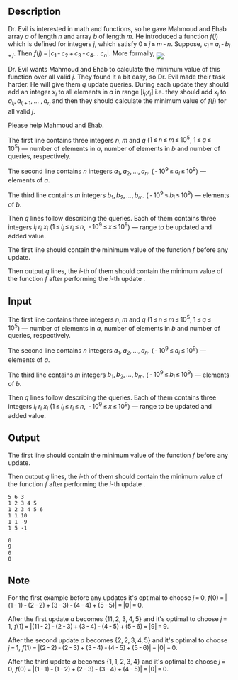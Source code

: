 ## Description

<div><p>Dr. Evil is interested in math and functions, so he gave Mahmoud and Ehab array <span class="tex-span"><i>a</i></span> of length <span class="tex-span"><i>n</i></span> and array <span class="tex-span"><i>b</i></span> of length <span class="tex-span"><i>m</i></span>. He introduced a function <span class="tex-span"><i>f</i>(<i>j</i>)</span> which is defined for integers <span class="tex-span"><i>j</i></span>, which satisfy <span class="tex-span">0 ≤ <i>j</i> ≤ <i>m</i> - <i>n</i></span>. Suppose, <span class="tex-span"><i>c</i><sub class="lower-index"><i>i</i></sub> = <i>a</i><sub class="lower-index"><i>i</i></sub> - <i>b</i><sub class="lower-index"><i>i</i> + <i>j</i></sub></span>. Then <span class="tex-span"><i>f</i>(<i>j</i>) = |<i>c</i><sub class="lower-index">1</sub> - <i>c</i><sub class="lower-index">2</sub> + <i>c</i><sub class="lower-index">3</sub> - <i>c</i><sub class="lower-index">4</sub>... <i>c</i><sub class="lower-index"><i>n</i></sub>|</span>. More formally, <img align="middle" class="tex-formula" src="file://GLntNKSM.png" style="max-width: 100.0%;max-height: 100.0%;">. </p><p>Dr. Evil wants Mahmoud and Ehab to calculate the minimum value of this function over all valid <span class="tex-span"><i>j</i></span>. They found it a bit easy, so Dr. Evil made their task harder. He will give them <span class="tex-span"><i>q</i></span> update queries. During each update they should add an integer <span class="tex-span"><i>x</i><sub class="lower-index"><i>i</i></sub></span> to all elements in <span class="tex-span"><i>a</i></span> in range <span class="tex-span">[<i>l</i><sub class="lower-index"><i>i</i></sub>;<i>r</i><sub class="lower-index"><i>i</i></sub>]</span> i.e. they should add <span class="tex-span"><i>x</i><sub class="lower-index"><i>i</i></sub></span> to <span class="tex-span"><i>a</i><sub class="lower-index"><i>l</i><sub class="lower-index"><i>i</i></sub></sub>, <i>a</i><sub class="lower-index"><i>l</i><sub class="lower-index"><i>i</i></sub> + 1</sub>, ... , <i>a</i><sub class="lower-index"><i>r</i><sub class="lower-index"><i>i</i></sub></sub></span> and then they should calculate the minimum value of <span class="tex-span"><i>f</i>(<i>j</i>)</span> for all valid <span class="tex-span"><i>j</i></span>.</p><p>Please help Mahmoud and Ehab.</p></div><div class="input-specification"><p>The first line contains three integers <span class="tex-span"><i>n</i>, <i>m</i></span> and <span class="tex-span"><i>q</i></span> (<span class="tex-span">1 ≤ <i>n</i> ≤ <i>m</i> ≤ 10<sup class="upper-index">5</sup></span>, <span class="tex-span">1 ≤ <i>q</i> ≤ 10<sup class="upper-index">5</sup></span>)&nbsp;— number of elements in <span class="tex-span"><i>a</i></span>, number of elements in <span class="tex-span"><i>b</i></span> and number of queries, respectively.</p><p>The second line contains <span class="tex-span"><i>n</i></span> integers <span class="tex-span"><i>a</i><sub class="lower-index">1</sub>, <i>a</i><sub class="lower-index">2</sub>, ..., <i>a</i><sub class="lower-index"><i>n</i></sub></span>. (<span class="tex-span"> - 10<sup class="upper-index">9</sup> ≤ <i>a</i><sub class="lower-index"><i>i</i></sub> ≤ 10<sup class="upper-index">9</sup></span>)&nbsp;— elements of <span class="tex-span"><i>a</i></span>.</p><p>The third line contains <span class="tex-span"><i>m</i></span> integers <span class="tex-span"><i>b</i><sub class="lower-index">1</sub>, <i>b</i><sub class="lower-index">2</sub>, ..., <i>b</i><sub class="lower-index"><i>m</i></sub></span>. (<span class="tex-span"> - 10<sup class="upper-index">9</sup> ≤ <i>b</i><sub class="lower-index"><i>i</i></sub> ≤ 10<sup class="upper-index">9</sup></span>)&nbsp;— elements of <span class="tex-span"><i>b</i></span>.</p><p>Then <span class="tex-span"><i>q</i></span> lines follow describing the queries. Each of them contains three integers <span class="tex-span"><i>l</i><sub class="lower-index"><i>i</i></sub></span> <span class="tex-span"><i>r</i><sub class="lower-index"><i>i</i></sub></span> <span class="tex-span"><i>x</i><sub class="lower-index"><i>i</i></sub></span> (<span class="tex-span">1 ≤ <i>l</i><sub class="lower-index"><i>i</i></sub> ≤ <i>r</i><sub class="lower-index"><i>i</i></sub> ≤ <i>n</i></span>, <span class="tex-span"> - 10<sup class="upper-index">9</sup> ≤ <i>x</i> ≤ 10<sup class="upper-index">9</sup></span>)&nbsp;— range to be updated and added value.</p></div><div class="output-specification"><p>The first line should contain the minimum value of the function <span class="tex-span"><i>f</i></span> before any update.</p><p>Then output <span class="tex-span"><i>q</i></span> lines, the <span class="tex-span"><i>i</i></span>-th of them should contain the minimum value of the function <span class="tex-span"><i>f</i></span> after performing the <span class="tex-span"><i>i</i></span>-th update .</p></div>

## Input

<p>The first line contains three integers <span class="tex-span"><i>n</i>, <i>m</i></span> and <span class="tex-span"><i>q</i></span> (<span class="tex-span">1 ≤ <i>n</i> ≤ <i>m</i> ≤ 10<sup class="upper-index">5</sup></span>, <span class="tex-span">1 ≤ <i>q</i> ≤ 10<sup class="upper-index">5</sup></span>)&nbsp;— number of elements in <span class="tex-span"><i>a</i></span>, number of elements in <span class="tex-span"><i>b</i></span> and number of queries, respectively.</p><p>The second line contains <span class="tex-span"><i>n</i></span> integers <span class="tex-span"><i>a</i><sub class="lower-index">1</sub>, <i>a</i><sub class="lower-index">2</sub>, ..., <i>a</i><sub class="lower-index"><i>n</i></sub></span>. (<span class="tex-span"> - 10<sup class="upper-index">9</sup> ≤ <i>a</i><sub class="lower-index"><i>i</i></sub> ≤ 10<sup class="upper-index">9</sup></span>)&nbsp;— elements of <span class="tex-span"><i>a</i></span>.</p><p>The third line contains <span class="tex-span"><i>m</i></span> integers <span class="tex-span"><i>b</i><sub class="lower-index">1</sub>, <i>b</i><sub class="lower-index">2</sub>, ..., <i>b</i><sub class="lower-index"><i>m</i></sub></span>. (<span class="tex-span"> - 10<sup class="upper-index">9</sup> ≤ <i>b</i><sub class="lower-index"><i>i</i></sub> ≤ 10<sup class="upper-index">9</sup></span>)&nbsp;— elements of <span class="tex-span"><i>b</i></span>.</p><p>Then <span class="tex-span"><i>q</i></span> lines follow describing the queries. Each of them contains three integers <span class="tex-span"><i>l</i><sub class="lower-index"><i>i</i></sub></span> <span class="tex-span"><i>r</i><sub class="lower-index"><i>i</i></sub></span> <span class="tex-span"><i>x</i><sub class="lower-index"><i>i</i></sub></span> (<span class="tex-span">1 ≤ <i>l</i><sub class="lower-index"><i>i</i></sub> ≤ <i>r</i><sub class="lower-index"><i>i</i></sub> ≤ <i>n</i></span>, <span class="tex-span"> - 10<sup class="upper-index">9</sup> ≤ <i>x</i> ≤ 10<sup class="upper-index">9</sup></span>)&nbsp;— range to be updated and added value.</p>

## Output

<p>The first line should contain the minimum value of the function <span class="tex-span"><i>f</i></span> before any update.</p><p>Then output <span class="tex-span"><i>q</i></span> lines, the <span class="tex-span"><i>i</i></span>-th of them should contain the minimum value of the function <span class="tex-span"><i>f</i></span> after performing the <span class="tex-span"><i>i</i></span>-th update .</p>





```input1
5 6 3
1 2 3 4 5
1 2 3 4 5 6
1 1 10
1 1 -9
1 5 -1

```




```output1
0
9
0
0

```



## Note

<p>For the first example before any updates it's optimal to choose <span class="tex-span"><i>j</i> = 0</span>, <span class="tex-span"><i>f</i>(0) = |(1 - 1) - (2 - 2) + (3 - 3) - (4 - 4) + (5 - 5)| = |0| = 0</span>.</p><p>After the first update <span class="tex-span"><i>a</i></span> becomes <span class="tex-span">{11, 2, 3, 4, 5}</span> and it's optimal to choose <span class="tex-span"><i>j</i> = 1</span>, <span class="tex-span"><i>f</i>(1) = |(11 - 2) - (2 - 3) + (3 - 4) - (4 - 5) + (5 - 6) = |9| = 9</span>.</p><p>After the second update <span class="tex-span"><i>a</i></span> becomes <span class="tex-span">{2, 2, 3, 4, 5}</span> and it's optimal to choose <span class="tex-span"><i>j</i> = 1</span>, <span class="tex-span"><i>f</i>(1) = |(2 - 2) - (2 - 3) + (3 - 4) - (4 - 5) + (5 - 6)| = |0| = 0</span>.</p><p>After the third update <span class="tex-span"><i>a</i></span> becomes <span class="tex-span">{1, 1, 2, 3, 4}</span> and it's optimal to choose <span class="tex-span"><i>j</i> = 0</span>, <span class="tex-span"><i>f</i>(0) = |(1 - 1) - (1 - 2) + (2 - 3) - (3 - 4) + (4 - 5)| = |0| = 0</span>.</p>
